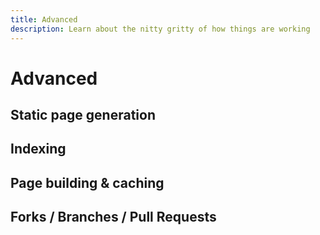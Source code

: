 ```yaml
---
title: Advanced
description: Learn about the nitty gritty of how things are working
---
```


# Advanced

## Static page generation

## Indexing

## Page building & caching

## Forks / Branches / Pull Requests

